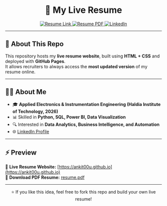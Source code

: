 <h1 align="center">💼 My Live Resume</h1>

<p align="center">
  <a href="https://ankit00u.github.io" target="_blank">
    <img src="https://img.shields.io/badge/View-Resume-blue?style=for-the-badge" alt="Resume Link"/>
  </a>
  <a href="resume.pdf" target="_blank">
    <img src="https://img.shields.io/badge/Download-PDF-green?style=for-the-badge" alt="Resume PDF"/>
  </a>
  <a href="https://www.linkedin.com/in/ankit-dey-564111366/" target="_blank">
    <img src="https://img.shields.io/badge/LinkedIn-Profile-blue?style=for-the-badge&logo=linkedin" alt="LinkedIn"/>
  </a>
</p>

---

## 📌 About This Repo
This repository hosts my **live resume website**, built using **HTML + CSS** and deployed with **GitHub Pages**.  
It allows recruiters to always access the **most updated version** of my resume online.  

---

## 👨‍💻 About Me
- 🎓 **Applied Electronics & Instrumentation Engineering (Haldia Institute of Technology, 2026)**  
- 📊 Skilled in **Python, SQL, Power BI, Data Visualization**  
- 🔍 Interested in **Data Analytics, Business Intelligence, and Automation**  
- 🌐 [LinkedIn Profile](https://www.linkedin.com/in/ankit-dey-564111366/)  

---

## ⚡ Preview
🔗 **Live Resume Website:** [https://ankit00u.github.io](https://ankit00u.github.io)  
📄 **Download PDF Resume:** [resume.pdf](resume.pdf)

---

<p align="center">⭐ If you like this idea, feel free to fork this repo and build your own live resume!</p>
